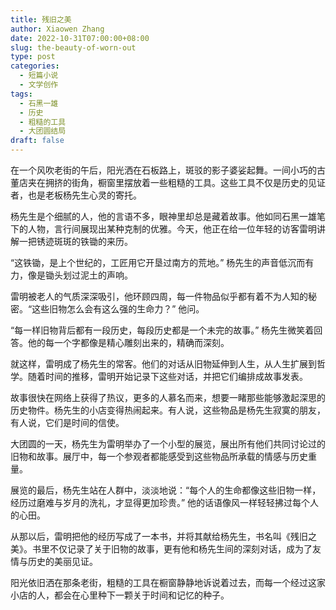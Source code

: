 ```yaml
---
title: 残旧之美
author: Xiaowen Zhang
date: 2022-10-31T07:00:00+08:00
slug: the-beauty-of-worn-out
type: post
categories:
  - 短篇小说
  - 文学创作
tags:
  - 石黑一雄
  - 历史
  - 粗糙的工具
  - 大团圆结局
draft: false
---
```


在一个风吹老街的午后，阳光洒在石板路上，斑驳的影子婆娑起舞。一间小巧的古董店夹在拥挤的街角，橱窗里摆放着一些粗糙的工具。这些工具不仅是历史的见证者，也是老板杨先生心灵的寄托。

杨先生是个细腻的人，他的言语不多，眼神里却总是藏着故事。他如同石黑一雄笔下的人物，言行间展现出某种克制的优雅。今天，他正在给一位年轻的访客雷明讲解一把锈迹斑斑的铁锄的来历。

“这铁锄，是上个世纪的，工匠用它开垦过南方的荒地。” 杨先生的声音低沉而有力，像是锄头划过泥土的声响。

雷明被老人的气质深深吸引，他环顾四周，每一件物品似乎都有着不为人知的秘密。“这些旧物怎么会有这么强的生命力？” 他问。

“每一样旧物背后都有一段历史，每段历史都是一个未完的故事。” 杨先生微笑着回答。他的每一个字都像是精心雕刻出来的，精确而深刻。

就这样，雷明成了杨先生的常客。他们的对话从旧物延伸到人生，从人生扩展到哲学。随着时间的推移，雷明开始记录下这些对话，并把它们编排成故事发表。

故事很快在网络上获得了热议，更多的人慕名而来，想要一睹那些能够激起深思的历史物件。杨先生的小店变得热闹起来。有人说，这些物品是杨先生寂寞的朋友，有人说，它们是时间的信使。

大团圆的一天，杨先生为雷明举办了一个小型的展览，展出所有他们共同讨论过的旧物和故事。展厅中，每一个参观者都能感受到这些物品所承载的情感与历史重量。

展览的最后，杨先生站在人群中，淡淡地说：“每个人的生命都像这些旧物一样，经历过磨难与岁月的洗礼，才显得更加珍贵。” 他的话语像风一样轻轻拂过每个人的心田。

从那以后，雷明把他的经历写成了一本书，并将其献给杨先生，书名叫《残旧之美》。书里不仅记录了关于旧物的故事，更有他和杨先生间的深刻对话，成为了友情与历史的美丽见证。

阳光依旧洒在那条老街，粗糙的工具在橱窗静静地诉说着过去，而每一个经过这家小店的人，都会在心里种下一颗关于时间和记忆的种子。